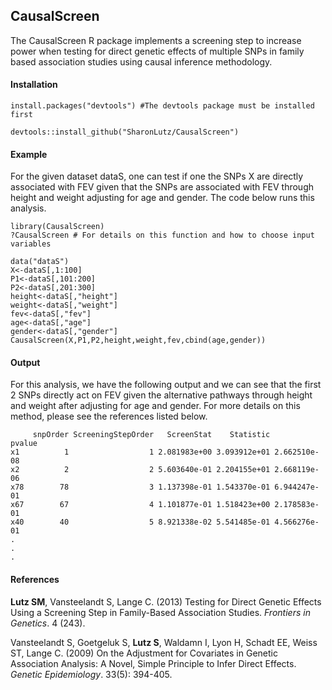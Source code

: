 ## CausalScreen
The CausalScreen R package implements a screening step to increase power when testing for direct genetic effects of multiple SNPs in family based association studies using causal inference methodology. 

#### Installation
```
install.packages("devtools") #The devtools package must be installed first

devtools::install_github("SharonLutz/CausalScreen")
```
#### Example
For the given dataset dataS, one can test if one the SNPs X are directly associated with FEV given that the SNPs are associated with FEV through height and weight adjusting for age and gender. The code below runs this analysis.
```
library(CausalScreen)
?CausalScreen # For details on this function and how to choose input variables

data("dataS")
X<-dataS[,1:100]
P1<-dataS[,101:200]
P2<-dataS[,201:300]
height<-dataS[,"height"]
weight<-dataS[,"weight"]
fev<-dataS[,"fev"]
age<-dataS[,"age"]
gender<-dataS[,"gender"]
CausalScreen(X,P1,P2,height,weight,fev,cbind(age,gender))
```

#### Output
For this analysis, we have the following output and we can see that the first 2 SNPs directly act on FEV given the alternative pathways through height and weight after adjusting for age and gender. For more details on this method, please see the references listed below.

```
     snpOrder ScreeningStepOrder   ScreenStat    Statistic       pvalue
x1          1                  1 2.081983e+00 3.093912e+01 2.662510e-08
x2          2                  2 5.603640e-01 2.204155e+01 2.668119e-06
x78        78                  3 1.137398e-01 1.543370e-01 6.944247e-01
x67        67                  4 1.101877e-01 1.518423e+00 2.178583e-01
x40        40                  5 8.921338e-02 5.541485e-01 4.566276e-01
.
.
.
```
#### References
**Lutz SM**, Vansteelandt S, Lange C. (2013) Testing for Direct Genetic Effects Using a Screening Step in Family-Based Association Studies. *Frontiers in Genetics*. 4 (243).

Vansteelandt S, Goetgeluk S, **Lutz S**, Waldamn I, Lyon H, Schadt EE, Weiss ST, Lange C. (2009) On the Adjustment for Covariates in Genetic Association Analysis: A Novel, Simple Principle to Infer Direct Effects. *Genetic Epidemiology*. 33(5): 394-405.
